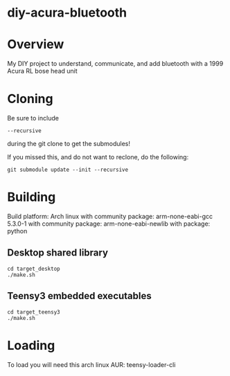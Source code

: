 # diy-acura-bluetooth
Overview
====================
My DIY project to understand, communicate, and add bluetooth with a 1999 Acura RL bose head unit

Cloning
====================
Be sure to include 

    --recursive 
  
during the git clone to get the submodules!

If you missed this, and do not want to reclone, do the following:

    git submodule update --init --recursive

Building
====================
Build platform:
Arch linux 
with community package: arm-none-eabi-gcc 5.3.0-1
with community package: arm-none-eabi-newlib
with package: python

Desktop shared library
------------
    cd target_desktop
    ./make.sh

Teensy3 embedded executables
------------
    cd target_teensy3
    ./make.sh


Loading
====================
To load you will need this arch linux AUR: teensy-loader-cli
